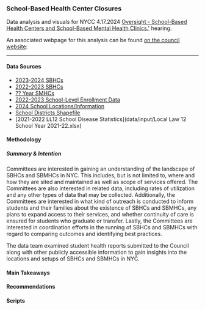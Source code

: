 ### School-Based Health Center Closures
Data analysis and visuals for NYCC 4.17.2024 [Oversight - School-Based Health Centers and School-Based Mental Health Clinics.']([https://legistar.council.nyc.gov/MeetingDetail.aspx?From=Alert&ID=980028&GUID=239563C5-9CA2-44A7-8E1D-A970A0556192](https://legistar.council.nyc.gov/MeetingDetail.aspx?ID=1183298&GUID=67BBB5EB-F168-4D9C-9198-190A0F6CC6BC&Options=info|&Search=)) hearing.

An associated webpage for this analysis can be found [on the council website](https://council.nyc.gov/data/school-based-health-center-closures/): 

***  


#### Data Sources 
- [2023-2024 SBHCs](https://www.schools.nyc.gov/docs/default-source/default-document-library/list-of-nyc-school-based-health-centers-english)
- [2022-2023 SBHCs](https://web.archive.org/web/20230811024348/https://www.schools.nyc.gov/docs/default-source/default-document-library/list-of-nyc-school-based-health-centers-english)
- [?? Year SMHCs](data/input/mental-health-services-landscape-english.xlsx)
- [2022-2023 School-Level Enrollment Data](data/input/demographic-snapshot-2018-19-to-2022-23-(public).xlsx)
- [2024 School Locations/Information](data/input/Schooldata_24.csv)
- [School Districts Shapefile](https://data.cityofnewyork.us/api/geospatial/r8nu-ymqj?method=export&format=Shapefile)
- [2021-2022 LL12 School Disease Statistics](data/input/Local Law 12 School Year 2021-22.xlsx)


#### Methodology 

##### Summary & Intention

Committees are interested in gaining an understanding of the landscape of SBHCs and SBMHCs in NYC. This includes, but is not limited to, where and how they are sited and maintained as well as scope of services offered. The Committees are also interested in related data, including rates of utilization and any other types of data that may be collected. Additionally, the Committees are interested in what kind of outreach is conducted to inform students and their families about the existence of SBHCs and SBMHCs, any plans to expand access to their services, and whether continuity of care is ensured for students who graduate or transfer. Lastly, the Committees are interested in coordination efforts in the running of SBHCs and SBMHCs with regard to comparing outcomes and identifying best practices.

The data team examined student health reports submitted to the Council along with other publicly accessible information to gain insights into the locations and setups of SBHCs and SBMHCs in NYC.

#### Main Takeaways


#### Recommendations


#### Scripts
